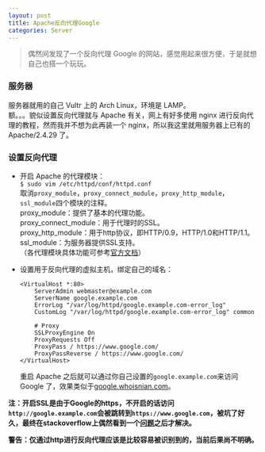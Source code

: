 ```yaml
---
layout: post
title: Apache反向代理Google
categories: Server
---
```


> 偶然间发现了一个反向代理 Google 的网站，感觉用起来很方便，于是就想自己也搭一个玩玩。  

<!-- more -->

### 服务器
服务器就用的自己 Vultr 上的 Arch Linux，环境是 LAMP。  
额。。。貌似设置反向代理就与 Apache 有关，网上有好多使用 nginx 进行反向代理的教程，然而我并不想为此再装一个 nginx，所以我这里就用服务器上已有的 Apache/2.4.29 了。  

### 设置反向代理
* 开启 Apache 的代理模块：  
  `$ sudo vim /etc/httpd/conf/httpd.conf`  
  取消`proxy_module`，`proxy_connect_module`，`proxy_http_module`，`ssl_module`四个模块的注释。  
  proxy_module：提供了基本的代理功能。  
  proxy_connect_module：用于代理时的SSL。  
  proxy_http_module：用于http协议，即HTTP/0.9，HTTP/1.0和HTTP/1.1。  
  ssl_module：为服务器提供SSL支持。  
  （各代理模块具体功能可参考[官方文档](https://httpd.apache.org/docs/2.4/mod/mod_proxy.html)）  

* 设置用于反向代理的虚拟主机，绑定自己的域名：  
  ```
  <VirtualHost *:80>
      ServerAdmin webmaster@example.com
      ServerName google.example.com
      ErrorLog "/var/log/httpd/google.example.com-error_log"
      CustomLog "/var/log/httpd/google.example.com-error_log" common

      # Proxy
      SSLProxyEngine On
      ProxyRequests Off
      ProxyPass / https://www.google.com/
      ProxyPassReverse / https://www.google.com/
  </VirtualHost>
  ```
  重启 Apache 之后就可以通过你自己设置的`google.example.com`来访问 Google 了，效果类似于[google.whoisnian.com](http://google.whoisnian.com)。  
  
**注：开启SSL是由于Google的https，不开启的话访问`http://google.example.com`会被跳转到`https://www.google.com`，被坑了好久，最终在stackoverflow上偶然看到一个[问题](https://stackoverflow.com/questions/16130303/how-to-proxy-http-to-https-using-apache-httpd-v2-2)之后才解决。** 

**警告：仅通过http进行反向代理应该是比较容易被识别到的，当前后果尚不明确。**  
